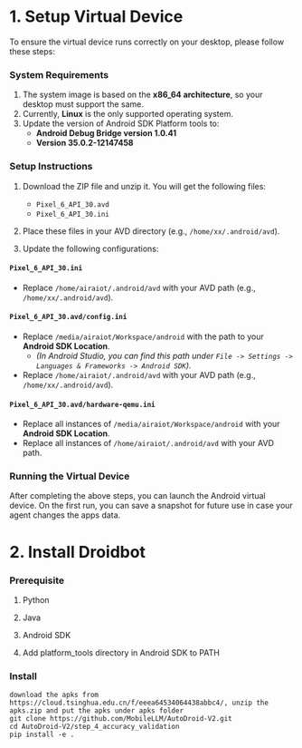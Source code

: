 # 1. Setup Virtual Device

To ensure the virtual device runs correctly on your desktop, please follow these steps:  

### **System Requirements**  
1. The system image is based on the **x86_64 architecture**, so your desktop must support the same.  
2. Currently, **Linux** is the only supported operating system.  
3. Update the version of Android SDK Platform tools to:  
   - **Android Debug Bridge version 1.0.41**  
   - **Version 35.0.2-12147458**  

### **Setup Instructions**  
1. Download the ZIP file and unzip it. You will get the following files:  
   - `Pixel_6_API_30.avd`  
   - `Pixel_6_API_30.ini`  
2. Place these files in your AVD directory (e.g., `/home/xx/.android/avd`).  

3. Update the following configurations:  

#### **`Pixel_6_API_30.ini`**  
- Replace `/home/airaiot/.android/avd` with your AVD path (e.g., `/home/xx/.android/avd`).  

#### **`Pixel_6_API_30.avd/config.ini`**  
- Replace `/media/airaiot/Workspace/android` with the path to your **Android SDK Location**.  
   - *(In Android Studio, you can find this path under `File -> Settings -> Languages & Frameworks -> Android SDK`).*  
- Replace `/home/airaiot/.android/avd` with your AVD path (e.g., `/home/xx/.android/avd`).  

#### **`Pixel_6_API_30.avd/hardware-qemu.ini`**  
- Replace all instances of `/media/airaiot/Workspace/android` with your **Android SDK Location**.  
- Replace all instances of `/home/airaiot/.android/avd` with your AVD path.  


### **Running the Virtual Device**  
After completing the above steps, you can launch the Android virtual device. On the first run, you can save a snapshot for future use in case your agent changes the apps data.  

# 2. Install Droidbot
### Prerequisite
1. Python

2. Java

3. Android SDK

4. Add platform_tools directory in Android SDK to PATH

### Install


```
download the apks from https://cloud.tsinghua.edu.cn/f/eeea64534064438abbc4/, unzip the apks.zip and put the apks under apks folder
git clone https://github.com/MobileLLM/AutoDroid-V2.git
cd AutoDroid-V2/step_4_accuracy_validation
pip install -e .
```